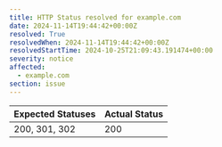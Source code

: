 ```yaml
---
title: HTTP Status resolved for example.com
date: 2024-11-14T19:44:42+00:00Z
resolved: True
resolvedWhen: 2024-11-14T19:44:42+00:00Z
resolvedStartTime: 2024-10-25T21:09:43.191474+00:00
severity: notice
affected:
  - example.com
section: issue
---
```


| Expected Statuses | Actual Status  |
|-------------------|----------------|
| 200, 301, 302 | 200 |
